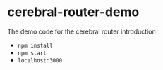 # cerebral-router-demo
The demo code for the cerebral router introduction

- `npm install`
- `npm start`
- `localhost:3000`
